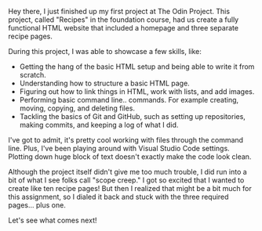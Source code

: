 Hey there, I just finished up my first project at The Odin Project. This project, called "Recipes" in the foundation course, had us create a fully functional HTML website that included a homepage and three separate recipe pages.

During this project, I was able to showcase a few skills, like:

- Getting the hang of the basic HTML setup and being able to write it from scratch.
- Understanding how to structure a basic HTML page.
- Figuring out how to link things in HTML, work with lists, and add images.
- Performing basic command line.. commands. For example creating, moving, copying, and deleting files.
- Tackling the basics of Git and GitHub, such as setting up repositories, making commits, and keeping a log of what I did.

I've got to admit, it's pretty cool working with files through the command line. Plus, I've been playing around with Visual Studio Code settings. Plotting down huge block of text doesn't exactly make the code look clean.

Although the project itself didn't give me too much trouble, I did run into a bit of what I see folks call "scope creep." I got so excited that I wanted to create like ten recipe pages! But then I realized that might be a bit much for this assignment, so I dialed it back and stuck with the three required pages... plus one.

Let's see what comes next!
